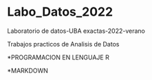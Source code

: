 # Labo_Datos_2022
Laboratorio de datos-UBA exactas-2022-verano

Trabajos practicos de Analisis de Datos

*PROGRAMACION EN LENGUAJE R

*MARKDOWN
